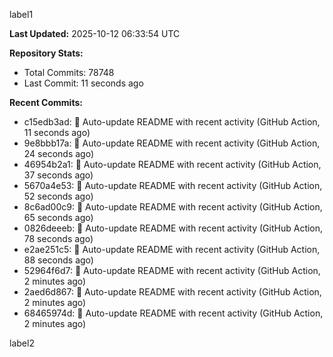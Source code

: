 
label1 
<!-- ACTIVITY_START -->
**Last Updated:** 2025-10-12 06:33:54 UTC

**Repository Stats:**
- Total Commits: 78748
- Last Commit: 11 seconds ago

**Recent Commits:**
- c15edb3ad: 🤖 Auto-update README with recent activity (GitHub Action, 11 seconds ago)
- 9e8bbb17a: 🤖 Auto-update README with recent activity (GitHub Action, 24 seconds ago)
- 46954b2a1: 🤖 Auto-update README with recent activity (GitHub Action, 37 seconds ago)
- 5670a4e53: 🤖 Auto-update README with recent activity (GitHub Action, 52 seconds ago)
- 8c6ad00c9: 🤖 Auto-update README with recent activity (GitHub Action, 65 seconds ago)
- 0826deeeb: 🤖 Auto-update README with recent activity (GitHub Action, 78 seconds ago)
- e2ae251c5: 🤖 Auto-update README with recent activity (GitHub Action, 88 seconds ago)
- 52964f6d7: 🤖 Auto-update README with recent activity (GitHub Action, 2 minutes ago)
- 2aed6d867: 🤖 Auto-update README with recent activity (GitHub Action, 2 minutes ago)
- 68465974d: 🤖 Auto-update README with recent activity (GitHub Action, 2 minutes ago)
<!-- ACTIVITY_END -->

label2
